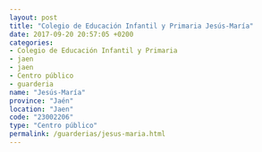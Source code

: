 ```yaml
---
layout: post
title: "Colegio de Educación Infantil y Primaria Jesús-María"
date: 2017-09-20 20:57:05 +0200
categories:
- Colegio de Educación Infantil y Primaria
- jaen
- jaen
- Centro público
- guarderia
name: "Jesús-María"
province: "Jaén"
location: "Jaen"
code: "23002206"
type: "Centro público"
permalink: /guarderias/jesus-maria.html
---
```

